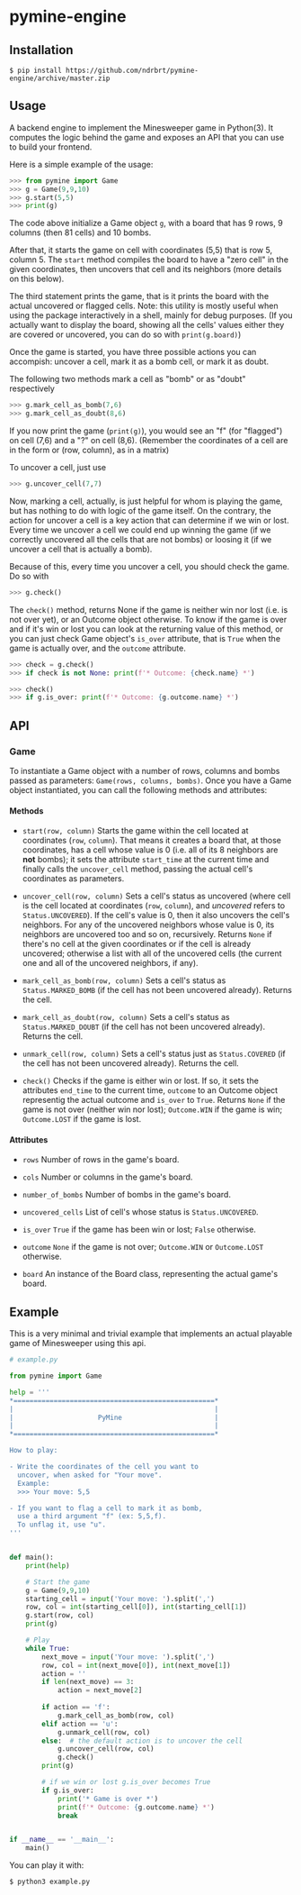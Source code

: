 # pymine-engine

## Installation

```shell
$ pip install https://github.com/ndrbrt/pymine-engine/archive/master.zip
```

## Usage

A backend engine to implement the Minesweeper game in Python(3). It computes the logic behind the game and exposes an API that you can use to build your frontend.

Here is a simple example of the usage:

```python
>>> from pymine import Game
>>> g = Game(9,9,10)
>>> g.start(5,5)
>>> print(g)
```

The code above initialize a Game object `g`, with a board that has 9 rows, 9 columns (then 81 cells) and 10 bombs.

After that, it starts the game on cell with coordinates (5,5) that is row 5, column 5. The `start` method compiles the board to have a "zero cell" in the given coordinates, then uncovers that cell and its neighbors (more details on this below).

The third statement prints the game, that is it prints the board with the actual uncovered or flagged cells. Note: this utility is mostly useful when using the package interactively in a shell, mainly for debug purposes. (If you actually want to display the board, showing all the cells' values either they are covered or uncovered, you can do so with `print(g.board)`)

Once the game is started, you have three possible actions you can accompish: uncover a cell, mark it as a bomb cell, or mark it as doubt.

The following two methods mark a cell as "bomb" or as "doubt" respectively

```python
>>> g.mark_cell_as_bomb(7,6)
>>> g.mark_cell_as_doubt(8,6)
```

If you now print the game (`print(g)`), you would see an "f" (for "flagged") on cell (7,6) and a "?" on cell (8,6). (Remember the coordinates of a cell are in the form or (row, column), as in a matrix)

To uncover a cell, just use

```python
>>> g.uncover_cell(7,7)
```

Now, marking a cell, actually, is just helpful for whom is playing the game, but has nothing to do with logic of the game itself.
On the contrary, the action for uncover a cell is a key action that can determine if we win or lost. Every time we uncover a cell we could end up winning the game (if we correctly uncovered all the cells that are not bombs) or loosing it (if we uncover a cell that is actually a bomb).

Because of this, every time you uncover a cell, you should check the game. Do so with

```python
>>> g.check()
```

The `check()` method, returns None if the game is neither win nor lost (i.e. is not over yet), or an Outcome object otherwise.
To know if the game is over and if it's win or lost you can look at the returning value of this method, or you can just check Game object's `is_over` attribute, that is `True` when the game is actually over, and the `outcome` attribute.

```python
>>> check = g.check()
>>> if check is not None: print(f'* Outcome: {check.name} *')
```

```python
>>> check()
>>> if g.is_over: print(f'* Outcome: {g.outcome.name} *')
```

## API

### Game

To instantiate a Game object with a number of rows, columns and bombs passed as parameters: `Game(rows, columns, bombs)`.
Once you have a Game object instantiated, you can call the following methods and attributes:

#### Methods

- `start(row, column)`
Starts the game within the cell located at coordinates (`row`, `column`). That means it creates a board that, at those coordinates, has a cell whose value is 0 (i.e. all of its 8 neighbors are **not** bombs); it sets the attribute `start_time` at the current time and finally calls the `uncover_cell` method, passing the actual cell's coordinates as parameters.

- `uncover_cell(row, column)`
Sets a cell's status as uncovered (where cell is the cell located at coordinates (`row`, `column`), and *uncovered* refers to `Status.UNCOVERED`).
If the cell's value is 0, then it also uncovers the cell's neighbors. For any of the uncovered neighbors whose value is 0, its neighbors are uncovered too and so on, recursively.
Returns `None` if there's no cell at the given coordinates or if the cell is already uncovered; otherwise a list with all of the uncovered cells (the current one and all of the uncovered neighbors, if any).

- `mark_cell_as_bomb(row, column)`
Sets a cell's status as `Status.MARKED_BOMB` (if the cell has not been uncovered already).
Returns the cell.

- `mark_cell_as_doubt(row, column)`
Sets a cell's status as `Status.MARKED_DOUBT` (if the cell has not been uncovered already).
Returns the cell.

- `unmark_cell(row, column)`
Sets a cell's status just as `Status.COVERED` (if the cell has not been uncovered already).
Returns the cell.

- `check()`
Checks if the game is either win or lost. If so, it sets the attributes `end_time` to the current time, `outcome` to an Outcome object representig the actual outcome and `is_over` to `True`.
Returns `None` if the game is not over (neither win nor lost); `Outcome.WIN` if the game is win; `Outcome.LOST` if the game is lost.

#### Attributes

- `rows`
Number of rows in the game's board.

- `cols`
Number or columns in the game's board.

- `number_of_bombs`
Number of bombs in the game's board.

- `uncovered_cells`
List of cell's whose status is `Status.UNCOVERED`.

- `is_over`
`True` if the game has been win or lost; `False` otherwise.

- `outcome`
`None` if the game is not over; `Outcome.WIN` or `Outcome.LOST` otherwise.

- `board`
An instance of the Board class, representing the actual game's board.


## Example

This is a very minimal and trivial example that implements an actual playable game of Minesweeper using this api.

```python
# example.py

from pymine import Game

help = '''
*==================================================*
|                                                  |
|                     PyMine                       |
|                                                  |
*==================================================*

How to play:

- Write the coordinates of the cell you want to
  uncover, when asked for "Your move".
  Example:
  >>> Your move: 5,5

- If you want to flag a cell to mark it as bomb,
  use a third argument "f" (ex: 5,5,f).
  To unflag it, use "u".
'''


def main():
    print(help)

    # Start the game
    g = Game(9,9,10)
    starting_cell = input('Your move: ').split(',')
    row, col = int(starting_cell[0]), int(starting_cell[1])
    g.start(row, col)
    print(g)

    # Play
    while True:
        next_move = input('Your move: ').split(',')
        row, col = int(next_move[0]), int(next_move[1])
        action = ''
        if len(next_move) == 3:
            action = next_move[2]
        
        if action == 'f':
            g.mark_cell_as_bomb(row, col)
        elif action == 'u':
            g.unmark_cell(row, col)
        else:  # the default action is to uncover the cell
            g.uncover_cell(row, col)
            g.check()
        print(g)

        # if we win or lost g.is_over becomes True
        if g.is_over:
            print('* Game is over *')
            print(f'* Outcome: {g.outcome.name} *')
            break


if __name__ == '__main__':
    main()

```

You can play it with:

```shell
$ python3 example.py
```
